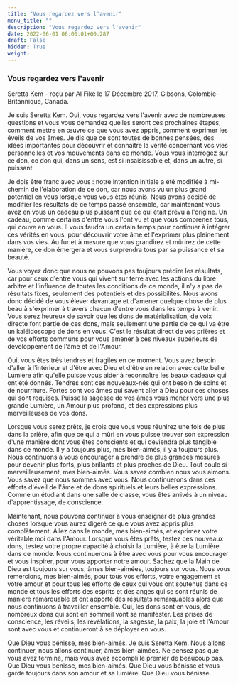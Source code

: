 ```yaml
---
title: "Vous regardez vers l'avenir"
menu_title: ""
description: "Vous regardez vers l'avenir"
date: 2022-06-01 06:00:01+00:287
draft: False
hidden: True
weight:
---
```

### Vous regardez vers l'avenir

Seretta Kem - reçu par Al Fike le 17 Décembre 2017, Gibsons, Colombie-Britannique, Canada.

Je suis Seretta Kem. Oui, vous regardez vers l'avenir avec de nombreuses questions et vous vous demandez quelles seront ces prochaines étapes, comment mettre en œuvre ce que vous avez appris, comment exprimer les éveils de vos âmes. Je dis que ce sont toutes de bonnes pensées, des idées importantes pour découvrir et connaître la vérité concernant vos vies personnelles et vos mouvements dans ce monde. Vous vous interrogez sur ce don, ce don qui, dans un sens, est si insaisissable et, dans un autre, si puissant.

Je dois être franc avec vous : notre intention initiale a été modifiée à mi-chemin de l'élaboration de ce don, car nous avons vu un plus grand potentiel en vous lorsque vous vous êtes réunis. Nous avons décidé de modifier les résultats de ce temps passé ensemble, car maintenant vous avez en vous un cadeau plus puissant que ce qui était prévu à l'origine. Un cadeau, comme certains d'entre vous l'ont vu et que vous comprenez tous, qui couve en vous. Il vous faudra un certain temps pour continuer à intégrer ces vérités en vous, pour découvrir votre âme et l'exprimer plus pleinement dans vos vies. Au fur et à mesure que vous grandirez et mûrirez de cette manière, ce don émergera et vous surprendra tous par sa puissance et sa beauté.

Vous voyez donc que nous ne pouvons pas toujours prédire les résultats, car pour ceux d'entre vous qui vivent sur terre avec les actions du libre arbitre et l'influence de toutes les conditions de ce monde, il n'y a pas de résultats fixes, seulement des potentiels et des possibilités. Nous avons donc décidé de vous élever davantage et d'amener quelque chose de plus beau à s'exprimer à travers chacun d'entre vous dans les temps à venir. Vous serez heureux de savoir que les dons de matérialisation, de voix directe font partie de ces dons, mais seulement une partie de ce qui va être un kaléidoscope de dons en vous. C'est le résultat direct de vos prières et de vos efforts communs pour vous amener à ces niveaux supérieurs de développement de l'âme et de l'Amour.

Oui, vous êtes très tendres et fragiles en ce moment. Vous avez besoin d'aller à l'intérieur et d'être avec Dieu et d'être en relation avec cette belle Lumière afin qu'elle puisse vous aider à reconnaître les beaux cadeaux qui ont été donnés. Tendres sont ces nouveaux-nés qui ont besoin de soins et de nourriture. Fortes sont vos âmes qui savent aller à Dieu pour ces choses qui sont requises. Puisse la sagesse de vos âmes vous mener vers une plus grande Lumière, un Amour plus profond, et des expressions plus merveilleuses de vos dons.

Lorsque vous serez prêts, je crois que vous vous réunirez une fois de plus dans la prière, afin que ce qui a mûri en vous puisse trouver son expression d'une manière dont vous êtes conscients et qui deviendra plus tangible dans ce monde. Il y a toujours plus, mes bien-aimés, il y a toujours plus. Nous continuons à vous encourager à prendre de plus grandes mesures pour devenir plus forts, plus brillants et plus proches de Dieu. Tout coule si merveilleusement, mes bien-aimés. Vous savez combien nous vous aimons. Vous savez que nous sommes avec vous. Nous continuerons dans ces efforts d'éveil de l'âme et de dons spirituels et leurs belles expressions. Comme un étudiant dans une salle de classe, vous êtes arrivés à un niveau d'apprentissage, de conscience. 

Maintenant, nous pouvons continuer à vous enseigner de plus grandes choses lorsque vous aurez digéré ce que vous avez appris plus complètement. Allez dans le monde, mes bien-aimés, et exprimez votre véritable moi dans l'Amour. Lorsque vous êtes prêts, testez ces nouveaux dons, testez votre propre capacité à choisir la Lumière, à être la Lumière dans ce monde. Nous continuerons à être avec vous pour vous encourager et vous inspirer, pour vous apporter notre amour. Sachez que la Main de Dieu est toujours sur vous, âmes bien-aimées, toujours sur vous. Nous vous remercions, mes bien-aimés, pour tous vos efforts, votre engagement et votre amour et pour tous les efforts de ceux qui vous ont soutenus dans ce monde et tous les efforts des esprits et des anges qui se sont réunis de manière remarquable et ont apporté des résultats remarquables alors que nous continuons à travailler ensemble. Oui, les dons sont en vous, de nombreux dons qui sont en sommeil vont se manifester. Les prises de conscience, les réveils, les révélations, la sagesse, la paix, la joie et l'Amour sont avec vous et continueront à se déployer en vous.

Que Dieu vous bénisse, mes bien-aimés. Je suis Seretta Kem. Nous allons continuer, nous allons continuer, âmes bien-aimées. Ne pensez pas que vous avez terminé, mais vous avez accompli le premier de beaucoup pas. Que Dieu vous bénisse, mes bien-aimés. Que Dieu vous bénisse et vous garde toujours dans son amour et sa lumière. Que Dieu vous bénisse.
